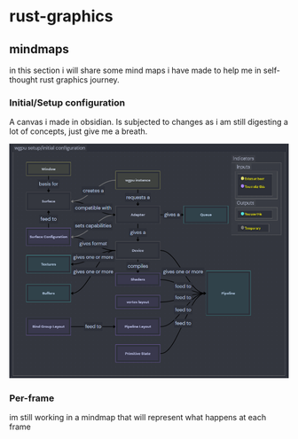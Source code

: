 # rust-graphics

## mindmaps
in this section i will share some mind maps i have made to help me in self-thought rust graphics journey.

### Initial/Setup configuration
A canvas i made in obsidian. Is subjected to changes as i am still digesting a lot of concepts, just give me a breath.

![login](./mindmaps/initial-configuration.png)


### Per-frame
im still working in a mindmap that will represent what happens at each frame